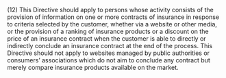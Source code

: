 (12) This Directive should apply to persons whose activity consists of the provision of information on one or more contracts of insurance in response to criteria selected by the customer, whether via a website or other media, or the provision of a ranking of insurance products or a discount on the price of an insurance contract when the customer is able to directly or indirectly conclude an insurance contract at the end of the process. This Directive should not apply to websites managed by public authorities or consumers’ associations which do not aim to conclude any contract but merely compare insurance products available on the market.